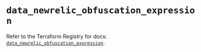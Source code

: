 # `data_newrelic_obfuscation_expression`

Refer to the Terraform Registry for docs: [`data_newrelic_obfuscation_expression`](https://registry.terraform.io/providers/newrelic/newrelic/3.66.0/docs/data-sources/obfuscation_expression).
